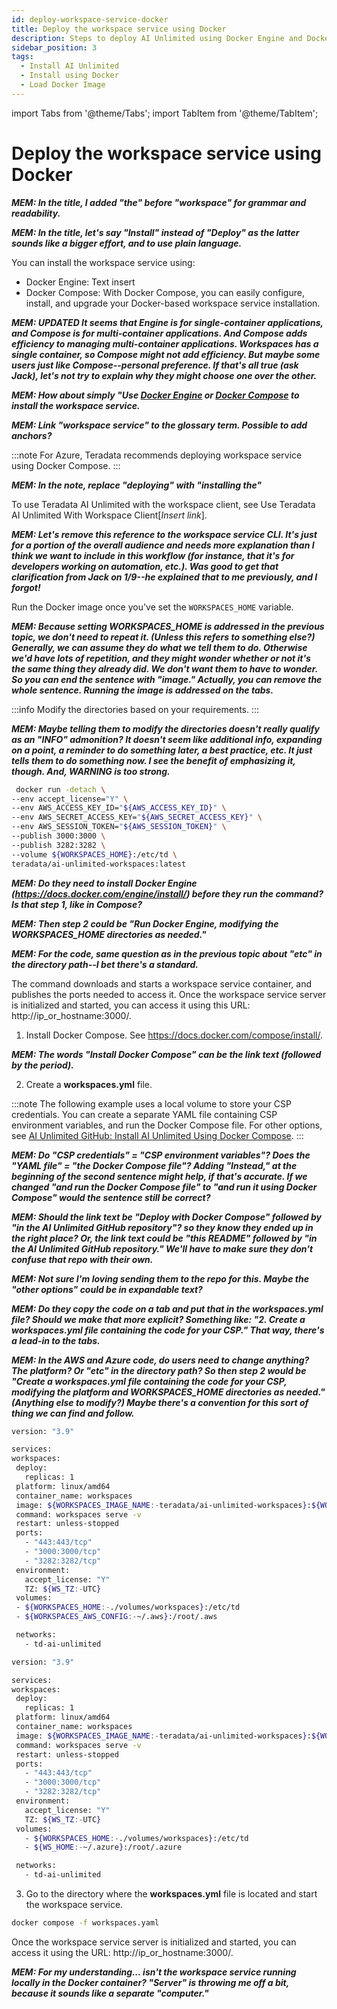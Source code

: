 ```yaml
---
id: deploy-workspace-service-docker
title: Deploy the workspace service using Docker
description: Steps to deploy AI Unlimited using Docker Engine and Docker Compose.
sidebar_position: 3
tags:
  - Install AI Unlimited
  - Install using Docker
  - Load Docker Image
---
```

import Tabs from '@theme/Tabs';
import TabItem from '@theme/TabItem';

# Deploy the workspace service using Docker

***MEM: In the title, I added "the" before "workspace" for grammar and readability.***

***MEM: In the title, let's say "Install" instead of "Deploy" as the latter sounds like a bigger effort, and to use plain language.***

You can install the workspace service using:

- Docker Engine: Text insert
- Docker Compose: With Docker Compose, you can easily configure, install, and upgrade your Docker-based workspace service installation. 

***MEM: UPDATED It seems that Engine is for single-container applications, and Compose is for multi-container applications. And Compose adds efficiency to managing multi-container applications. Workspaces has a single container, so Compose might not add efficiency. But maybe some users just like Compose--personal preference. If that's all true (ask Jack), let's not try to explain why they might choose one over the other.***

***MEM: How about simply "Use [Docker Engine](https://docs.docker.com/engine/) or [Docker Compose](https://docs.docker.com/compose/) to install the workspace service.***

***MEM: Link "workspace service" to the glossary term. Possible to add anchors?***

:::note 
For Azure, Teradata recommends deploying workspace service using Docker Compose.
:::

***MEM: In the note, replace "deploying" with "installing the"***

To use Teradata AI Unlimited with the workspace client, see Use Teradata AI Unlimited With Workspace Client[*Insert link*].

***MEM: Let's remove this reference to the workspace service CLI. It's just for a portion of the overall audience and needs more explanation than I think we want to include in this workflow (for instance, that it's for developers working on automation, etc.). Was good to get that clarification from Jack on 1/9--he explained that to me previously, and I forgot!***

Run the Docker image once you've set the `WORKSPACES_HOME` variable.

***MEM: Because setting WORKSPACES_HOME is addressed in the previous topic, we don't need to repeat it. (Unless this refers to something else?) Generally, we can assume they do what we tell them to do. Otherwise we'd have lots of repetition, and they might wonder whether or not it's the same thing they already did. We don't want them to have to wonder. So you can end the sentence with "image." Actually, you can remove the whole sentence. Running the image is addressed on the tabs.***

<Tabs>
  <TabItem value="Engine" label="Docker Engine" default>

:::info
 Modify the directories based on your requirements.
 :::
 
 ***MEM: Maybe telling them to modify the directories doesn't really qualify as an "INFO" admonition? It doesn't seem like additional info, expanding on a point, a reminder to do something later, a best practice, etc. It just tells them to do something now. I see the benefit of emphasizing it, though. And, WARNING is too strong.***

   ```bash title="Docker Engine Run"
    docker run -detach \
  --env accept_license="Y" \
  --env AWS_ACCESS_KEY_ID="${AWS_ACCESS_KEY_ID}" \
  --env AWS_SECRET_ACCESS_KEY="${AWS_SECRET_ACCESS_KEY}" \
  --env AWS_SESSION_TOKEN="${AWS_SESSION_TOKEN}" \
  --publish 3000:3000 \
  --publish 3282:3282 \
  --volume ${WORKSPACES_HOME}:/etc/td \
  teradata/ai-unlimited-workspaces:latest
   ```
  ***MEM: Do they need to install Docker Engine (https://docs.docker.com/engine/install/) before they run the command? Is that step 1, like in Compose?***
  
  ***MEM: Then step 2 could be "Run Docker Engine, modifying the WORKSPACES_HOME directories as needed."***
  
  ***MEM: For the code, same question as in the previous topic about "etc" in the directory path--I bet there's a standard.***
  
  The command downloads and starts a workspace service container, and publishes the ports needed to access it. Once the workspace service server is initialized and started, you can access it using this URL: http://ip_or_hostname:3000/.
  

  </TabItem>
  <TabItem value="Compose" label="Docker Compose">
   
1. Install Docker Compose. See https://docs.docker.com/compose/install/.

***MEM: The words "Install Docker Compose" can be the link text (followed by the period).***

2.	Create a **workspaces.yml** file.

:::note 
The following example uses a local volume to store your CSP credentials. You can create a separate YAML file containing CSP environment variables, and run the Docker Compose file. For other options, see [AI Unlimited GitHub: Install AI Unlimited Using Docker Compose](https://github.com/Teradata/ai-unlimited/blob/develop/deployments/docker/README.md).
:::

***MEM: Do "CSP credentials" = "CSP environment variables"? Does the "YAML file" = "the Docker Compose file"? Adding "Instead," at the beginning of the second sentence might help, if that's accurate. If we changed "and run the Docker Compose file" to "and run it using Docker Compose" would the sentence still be correct?***

***MEM: Should the link text be "Deploy with Docker Compose" followed by "in the AI Unlimited GitHub repository"? so they know they ended up in the right place? Or, the link text could be "this README" followed by "in the AI Unlimited GitHub repository." We'll have to make sure they don't confuse that repo with their own.*** 

***MEM: Not sure I'm loving sending them to the repo for this. Maybe the "other options" could be in expandable text?***

***MEM: Do they copy the code on a tab and put that in the workspaces.yml file? Should we make that more explicit? Something like: "2. Create a workspaces.yml file containing the code for your CSP." That way, there's a lead-in to the tabs.***

***MEM: In the AWS and Azure code, do users need to change anything? The platform? Or "etc" in the directory path? So then step 2 would be "Create a workspaces.yml file containing the code for your CSP, modifying the platform and WORKSPACES_HOME directories as needed." (Anything else to modify?) Maybe there's a convention for this sort of thing we can find and follow.***


   <Tabs>
   <TabItem value="aws1" label="AWS">
   
   ```bash title="AWS Docker Compose"
version: "3.9"

services:
  workspaces:
    deploy:
      replicas: 1
    platform: linux/amd64
    container_name: workspaces
    image: ${WORKSPACES_IMAGE_NAME:-teradata/ai-unlimited-workspaces}:${WORKSPACES_IMAGE_TAG:-latest}
    command: workspaces serve -v
    restart: unless-stopped
    ports:
      - "443:443/tcp"
      - "3000:3000/tcp"
      - "3282:3282/tcp"
    environment:
      accept_license: "Y"
      TZ: ${WS_TZ:-UTC}
    volumes:
    - ${WORKSPACES_HOME:-./volumes/workspaces}:/etc/td
    - ${WORKSPACES_AWS_CONFIG:-~/.aws}:/root/.aws

    networks:
      - td-ai-unlimited
   
   ```
   </TabItem>
   <TabItem value="azure" label="Azure">

   ```bash title="Azure Docker Compose"
version: "3.9"

services:
  workspaces:
    deploy:
      replicas: 1
    platform: linux/amd64
    container_name: workspaces
    image: ${WORKSPACES_IMAGE_NAME:-teradata/ai-unlimited-workspaces}:${WORKSPACES_IMAGE_TAG:-latest}
    command: workspaces serve -v
    restart: unless-stopped
    ports:
      - "443:443/tcp"
      - "3000:3000/tcp"
      - "3282:3282/tcp"
    environment:
      accept_license: "Y"
      TZ: ${WS_TZ:-UTC}
    volumes:
      - ${WORKSPACES_HOME:-./volumes/workspaces}:/etc/td
      - ${WS_HOME:-~/.azure}:/root/.azure

    networks:
      - td-ai-unlimited
   
   ```
   </TabItem>
   </Tabs>
   
   3.	Go to the directory where the **workspaces.yml** file is located and start the workspace service.

```bash title="Docker Compose Run"
docker compose -f workspaces.yaml
```
Once the workspace service server is initialized and started, you can access it using the URL: http://ip_or_hostname:3000/.

***MEM: For my understanding... isn't the workspace service running locally in the Docker container? "Server" is throwing me off a bit, because it sounds like a separate "computer."***
  </TabItem>
  </Tabs>




